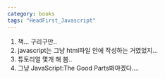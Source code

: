 ```yaml
---
category: books
tags: "HeadFirst_Javascript"
---
```


1. 책... 구리구만..
2. javascript는 그냥 html파일 안에 작성하는 거였었지...
3. 튜토리얼 몇개 해 봄..
4. 그냥 JavaScript:The Good Parts봐야겠다....
